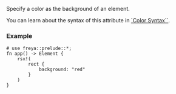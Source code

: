 Specify a color as the background of an element.

You can learn about the syntax of this attribute in
[`Color Syntax``](crate::_docs::color_syntax).

### Example

```rust, no_run
# use freya::prelude::*;
fn app() -> Element {
    rsx!(
        rect {
            background: "red"
        }
    )
}
```
